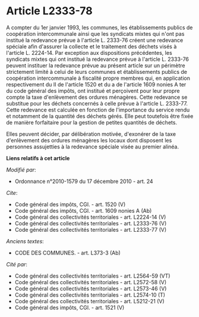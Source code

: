 # Article L2333-78

A compter du 1er janvier 1993, les communes, les établissements publics de coopération intercommunale ainsi que les syndicats
mixtes qui n'ont pas institué la redevance prévue à l'article L. 2333-76 créent une redevance spéciale afin d'assurer la
collecte et le traitement des déchets visés à l'article L. 2224-14. Par exception aux dispositions précédentes, les syndicats
mixtes qui ont institué la redevance prévue à l'article L. 2333-76 peuvent instituer la redevance prévue au présent article
sur un périmètre strictement limité à celui de leurs communes et établissements publics de coopération intercommunale à
fiscalité propre membres qui, en application respectivement du II de l'article 1520 et du a de l'article 1609 nonies A ter du
code général des impôts, ont institué et perçoivent pour leur propre compte la taxe d'enlèvement des ordures ménagères. Cette
redevance se substitue pour les déchets concernés à celle prévue à l'article L. 2333-77. Cette redevance est calculée en
fonction de l'importance du service rendu et notamment de la quantité des déchets gérés. Elle peut toutefois être fixée de
manière forfaitaire pour la gestion de petites quantités de déchets. 

Elles peuvent décider, par délibération motivée, d'exonérer de la taxe d'enlèvement des ordures ménagères les locaux dont
disposent les personnes assujetties à la redevance spéciale visée au premier alinéa.

**Liens relatifs à cet article**

_Modifié par_:

  - Ordonnance n°2010-1579 du 17 décembre 2010 - art. 24

_Cite_:

  - Code général des impôts, CGI. - art. 1520 (V)
  - Code général des impôts, CGI. - art. 1609 nonies A (Ab)
  - Code général des collectivités territoriales - art. L2224-14 (V)
  - Code général des collectivités territoriales - art. L2333-76 (V)
  - Code général des collectivités territoriales - art. L2333-77 (V)

_Anciens textes_:

  - CODE DES COMMUNES. - art. L373-3 (Ab)

_Cité par_:

  - Code général des collectivités territoriales - art. L2564-59 (VT)
  - Code général des collectivités territoriales - art. L2572-58 (V)
  - Code général des collectivités territoriales - art. L2573-46 (V)
  - Code général des collectivités territoriales - art. L2574-10 (T)
  - Code général des collectivités territoriales - art. L5212-21 (V)
  - Code général des impôts, CGI. - art. 1521 (V)
